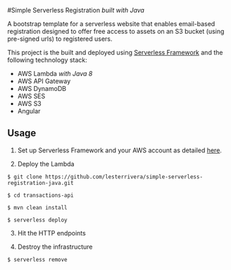 #Simple Serverless Registration _built with Java_

A bootstrap template for a serverless website that enables email-based registration 
designed to offer free access to assets on an S3 bucket (using
pre-signed urls) to registered users.

This project is the built and deployed using [Serverless Framework](https://serverless.com) and the following technology stack:
- AWS Lambda _with Java 8_
- AWS API Gateway
- AWS DynamoDB
- AWS SES
- AWS S3
- Angular


## Usage

1. Set up Serverless Framework and your AWS account as detailed [here](https://serverless.com/framework/docs/getting-started/).

2. Deploy the Lambda

```
$ git clone https://github.com/lesterrivera/simple-serverless-registration-java.git

$ cd transactions-api

$ mvn clean install

$ serverless deploy

```

3. Hit the HTTP endpoints

4. Destroy the infrastructure

```
$ serverless remove
```

